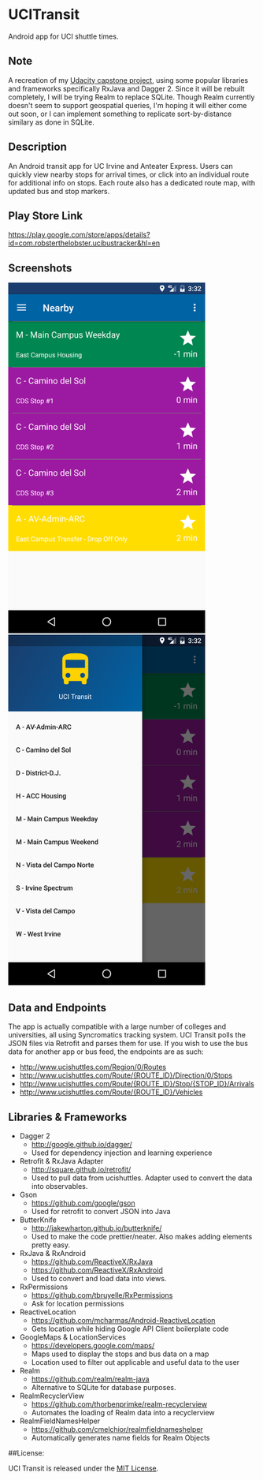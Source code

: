 # UCITransit
Android app for UCI shuttle times.

## Note
A recreation of my <a href="https://github.com/tripleducke/Capstone-Project">Udacity capstone project</a>, using some popular libraries and frameworks specifically RxJava and Dagger 2. Since it will be rebuilt completely, I will be trying Realm to replace SQLite. Though Realm currently doesn't seem to support geospatial queries, I'm hoping it will either come out soon, or I can implement something to replicate sort-by-distance similary as done in SQLite.

## Description
An Android transit app for UC Irvine and Anteater Express.  Users can quickly view nearby stops for arrival times, or click into an individual route for additional info on stops.  Each route also has a dedicated route map, with updated bus and stop markers.

## Play Store Link
https://play.google.com/store/apps/details?id=com.robsterthelobster.ucibustracker&hl=en

## Screenshots
<img src="/screenshots/device-2016-10-10-153217.png" width="400">
<img src="/screenshots/device-2016-10-10-153232.png" width="400">

## Data and Endpoints
The app is actually compatible with a large number of colleges and universities, all using Syncromatics tracking system.  UCI Transit polls the JSON files via Retrofit and parses them for use.  If you wish to use the bus data for another app or bus feed, the endpoints are as such:

* http://www.ucishuttles.com/Region/0/Routes
* http://www.ucishuttles.com/Route/{ROUTE_ID}/Direction/0/Stops
* http://www.ucishuttles.com/Route/{ROUTE_ID}/Stop/{STOP_ID}/Arrivals
* http://www.ucishuttles.com/Route/{ROUTE_ID}/Vehicles

## Libraries & Frameworks

* Dagger 2
  * http://google.github.io/dagger/
  * Used for dependency injection and learning experience
* Retrofit & RxJava Adapter
  * http://square.github.io/retrofit/
  * Used to pull data from ucishuttles. Adapter used to convert the data into observables.
* Gson
  * https://github.com/google/gson
  * Used for retrofit to convert JSON into Java
* ButterKnife
  * http://jakewharton.github.io/butterknife/
  * Used to make the code prettier/neater. Also makes adding elements pretty easy.
* RxJava & RxAndroid
  * https://github.com/ReactiveX/RxJava
  * https://github.com/ReactiveX/RxAndroid
  * Used to convert and load data into views.
* RxPermissions
  * https://github.com/tbruyelle/RxPermissions
  * Ask for location permissions
* ReactiveLocation
  * https://github.com/mcharmas/Android-ReactiveLocation
  * Gets location while hiding Google API Client boilerplate code
* GoogleMaps & LocationServices
  * https://developers.google.com/maps/
  * Maps used to display the stops and bus data on a map
  * Location used to filter out applicable and useful data to the user
* Realm
  * https://github.com/realm/realm-java
  * Alternative to SQLite for database purposes.
* RealmRecyclerView
  * https://github.com/thorbenprimke/realm-recyclerview
  * Automates the loading of Realm data into a recyclerview
* RealmFieldNamesHelper
  * https://github.com/cmelchior/realmfieldnameshelper
  * Automatically generates name fields for Realm Objects
  
##License:

UCI Transit is released under the <a href="https://github.com/tripleducke/UCITransit/blob/master/LICENSE">MIT License</a>.
